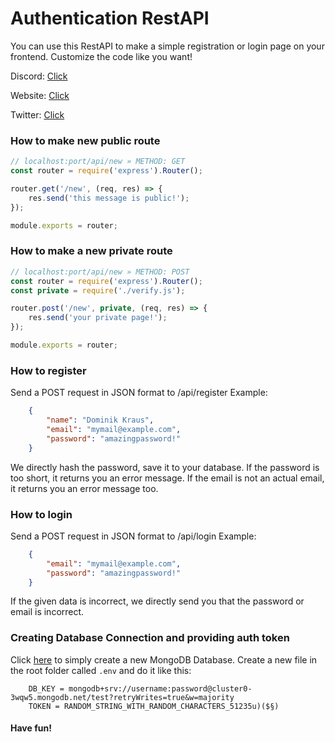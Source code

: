 # Authentication RestAPI

You can use this RestAPI to make a simple registration or login page on your frontend.
Customize the code like you want!

Discord: [Click](https://discord.gg/RnkW8Bm)

Website: [Click](https://dkraus.xyz)

Twitter: [Click](https://twitter.com/dominik_kraus1)

### How to make new public route

```javascript
// localhost:port/api/new » METHOD: GET
const router = require('express').Router();

router.get('/new', (req, res) => {
    res.send('this message is public!');
});

module.exports = router;
```

### How to make a new private route

```javascript
// localhost:port/api/new » METHOD: POST
const router = require('express').Router();
const private = require('./verify.js');

router.post('/new', private, (req, res) => {
    res.send('your private page!');
});

module.exports = router;
```

### How to register

Send a POST request in JSON format to /api/register
Example:
```json
    {
        "name": "Dominik Kraus",
        "email": "mymail@example.com",
        "password": "amazingpassword!"
    }
```
We directly hash the password, save it to your database.
If the password is too short, it returns you an error message. If the email is not an actual email, it returns you an error message too.

### How to login

Send a POST request in JSON format to /api/login
Example:
```json
    {
        "email": "mymail@example.com",
        "password": "amazingpassword!"
    }
```
If the given data is incorrect, we directly send you that the password or email is incorrect.

### Creating Database Connection and providing auth token

Click [here](https://cloud.mongodb.com/) to simply create a new MongoDB Database.
Create a new file in the root folder called `.env` and do it like this:
```
    DB_KEY = mongodb+srv://username:password@cluster0-3wqw5.mongodb.net/test?retryWrites=true&w=majority
    TOKEN = RANDOM_STRING_WITH_RANDOM_CHARACTERS_51235u)($§)
```



#### Have fun!

